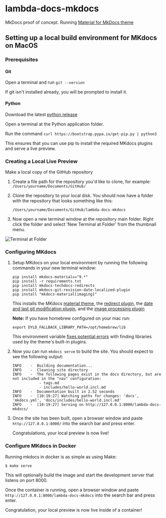 # lambda-docs-mkdocs

MkDocs proof of concept. Running [Material for MkDocs theme](https://squidfunk.github.io/mkdocs-material/)

## Setting up a local build environment for MKdocs on MacOS

### Prerequisites

#### Git

Open a terminal and run `git --version`

If git isn't installed already, you will be prompted to install it.

#### Python

Download the latest [python release](https://www.python.org/downloads/macos/)

Open a terminal at the Python application folder.

Run the command `curl https://bootstrap.pypa.io/get-pip.py | python3`

This ensures that you can use pip to install the required MKdocs plugins and serve a live preview.

### Creating a Local Live Preview

Make a local copy of the GitHub repository

1. Create a file path for the repository you'd like to clone, for example: `/Users/yourname/Documents/GitHub/`

2. Clone the repository to your local disk. You should now have a folder with the repository that looks something like this:

    `/Users/yourname/Documents/GitHub/lambda-docs-mkdocs`

3. Now open a new terminal window at the repository main folder. Right click the folder and select 'New Terminal at Folder' from the thumbnail menu.

![Terminal at Folder](https://cdn.mathpix.com/cropped/2024_06_05_2ef73961a67c69be1b52g-2.jpg?height=740&width=1781&top_left_y=234&top_left_x=234)

### Configuring MKdocs

1. Setup MKdocs on your local environment by running the following commands in your new terminal window:

       pip install mkdocs-material=="9.*"
       pip install -r requirements.txt
       pip install mkdocs-techdocs-redirects
       pip install mkdocs-git-revision-date-localized-plugin
       pip install "mkdocs-material[imaging]"

   This installs the MKdocs [material theme](https://squidfunk.github.io/mkdocs-material/), the [redirect plugin](https://pypi.org/project/mkdocs-techdocs-redirects/), the [date and last git modification plugin](https://github.com/timvink/mkdocs-git-revision-date-localized-plugin), and the [image processing plugin](https://github.com/squidfunk/mkdocs-material/blob/master/docs/plugins/requirements/image-processing.md)

   **Note:** If you have homebrew configured on your mac run:

       export DYLD_FALLBACK_LIBRARY_PATH=/opt/homebrew/lib

   This environment variable [fixes potential errors](https://github.com/squidfunk/mkdocs-material/issues/5121) with finding libraries used by the theme's built-in plugins.

2. Now you can run `mkdocs serve` to build the site. You should expect to see the following output:

       INFO    -  Building documentation...
       INFO    -  Cleaning site directory
       INFO    -  The following pages exist in the docs directory, but are not included in the "nav" configuration:
                   - tags.md
                   - includes/hello-world.incl.md
       INFO    -  Documentation built in 2.52 seconds
       INFO    -  [10:19:27] Watching paths for changes: 'docs', 'mkdocs.yml', 'docs/includes/hello-world.incl.md'
       INFO    -  [10:19:27] Serving on http://127.0.0.1:8000/lambda-docs-mkdocs/

3. Once the site has been built, open a browser window and paste `http://127.0.0.1:8000/` into the search bar and press enter.

   Congratulations, your local preview is now live!

### Configure MKdocs in Docker

Running mkdocs in docker is as simple as using Make:

```
$ make serve
```

This will optionally build the image and start the development server that listens on port 8000.

Once the container is running, open a browser window and paste `http://127.0.0.1:8000/lambda-docs-mkdocs` into the search bar and press enter.

Congratulation, your local preview is now live inside of a container!
